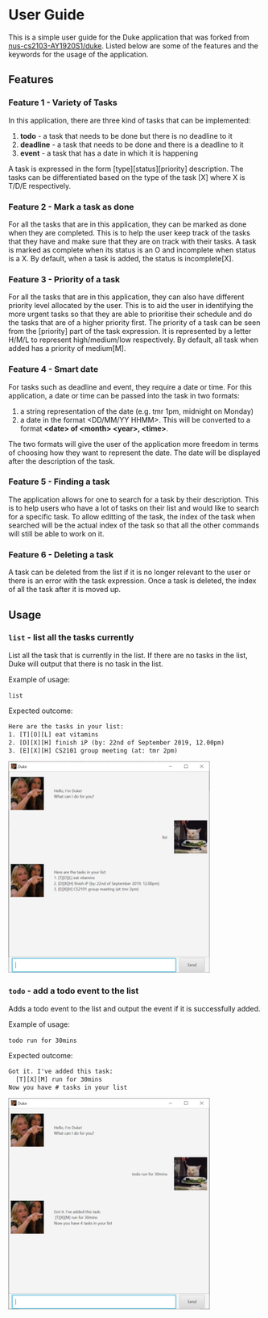 # User Guide
This is a simple user guide for the Duke application that was forked from [nus-cs2103-AY1920S1/duke](https://github.com/nus-cs2103-AY1920S1/duke). Listed below are some of the features and the keywords for the usage of the application.

## Features 

### Feature 1 - Variety of Tasks
In this application, there are three kind of tasks that can be implemented:
1. **todo** - a task that needs to be done but there is no deadline to it
2. **deadline** - a task that needs to be done and there is a deadline to it
3. **event** - a task that has a date in which it is happening

A task is expressed in the form [type][status][priority] description.
The tasks can be differentiated based on the type of the task [X] where X is T/D/E respectively.

### Feature 2 - Mark a task as done
For all the tasks that are in this application, they can be marked as done when they are completed. 
This is to help the user keep track of the tasks that they have and make sure that they are on track with their tasks. 
A task is marked as complete when its status is an O and incomplete when status is a X. By default, when a task is added,
the status is incomplete[X].

### Feature 3 - Priority of a task
For all the tasks that are in this application, they can also have different priority level allocated by the user. 
This is to aid the user in identifying the more urgent tasks so that they are able to prioritise their schedule and do 
the tasks that are of a higher priority first. The priority of a task can be seen from the [priority] part of the task
expression. It is represented by a letter H/M/L to represent high/medium/low respectively. By default, all task when 
added has a priority of medium[M].

### Feature 4 - Smart date
For tasks such as deadline and event, they require a date or time. For this application, a date or time can be passed into
the task in two formats:
1. a string representation of the date (e.g. tmr 1pm, midnight on Monday)
2. a date in the format <DD/MM/YY HHMM>. This will be converted to a format **\<date> of \<month> \<year>, \<time>**.

The two formats will give the user of the application more freedom in terms of choosing how they want to represent
the date. The date will be displayed after the description of the task.

### Feature 5 - Finding a task
The application allows for one to search for a task by their description. This is to help users who have a lot of tasks
on their list and would like to search for a specific task. To allow editting of the task, the index of the task when searched
will be the actual index of the task so that all the other commands will still be able to work on it.

### Feature 6 - Deleting a task
A task can be deleted from the list if it is no longer relevant to the user or there is an error with the task expression. Once
a task is deleted, the index of all the task after it is moved up.

## Usage

### `list` - list all the tasks currently

List all the task that is currently in the list. If there are no tasks in the list, Duke will output that there is no task in the list.

Example of usage: 

`list`

Expected outcome:

```
Here are the tasks in your list:
1. [T][O][L] eat vitamins
2. [D][X][H] finish iP (by: 22nd of September 2019, 12.00pm)
3. [E][X][H] CS2101 group meeting (at: tmr 2pm)
```

<img src="list.PNG" width="400">

### `todo` - add a todo event to the list

Adds a todo event to the list and output the event if it is successfully added.

Example of usage: 

`todo run for 30mins`

Expected outcome:

```
Got it. I've added this task:  
  [T][X][M] run for 30mins 
Now you have # tasks in your list
```

<img src="todo.PNG" width="400">
